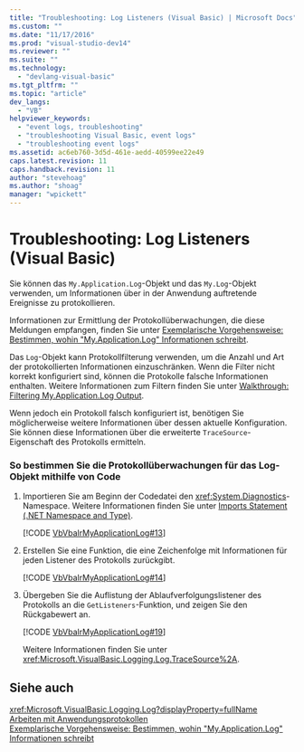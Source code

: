 ```yaml
---
title: "Troubleshooting: Log Listeners (Visual Basic) | Microsoft Docs"
ms.custom: ""
ms.date: "11/17/2016"
ms.prod: "visual-studio-dev14"
ms.reviewer: ""
ms.suite: ""
ms.technology: 
  - "devlang-visual-basic"
ms.tgt_pltfrm: ""
ms.topic: "article"
dev_langs: 
  - "VB"
helpviewer_keywords: 
  - "event logs, troubleshooting"
  - "troubleshooting Visual Basic, event logs"
  - "troubleshooting event logs"
ms.assetid: ac6eb760-3d5d-461e-aedd-40599ee22e49
caps.latest.revision: 11
caps.handback.revision: 11
author: "stevehoag"
ms.author: "shoag"
manager: "wpickett"
---
```

# Troubleshooting: Log Listeners (Visual Basic)
Sie können das `My.Application.Log`\-Objekt und das `My.Log`\-Objekt verwenden, um Informationen über in der Anwendung auftretende Ereignisse zu protokollieren.  
  
 Informationen zur Ermittlung der Protokollüberwachungen, die diese Meldungen empfangen, finden Sie unter [Exemplarische Vorgehensweise: Bestimmen, wohin "My.Application.Log" Informationen schreibt](../../../../visual-basic/developing-apps/programming/log-info/walkthrough-determining-where-my-application-log-writes-information.md).  
  
 Das `Log`\-Objekt kann Protokollfilterung verwenden, um die Anzahl und Art der protokollierten Informationen einzuschränken.  Wenn die Filter nicht korrekt konfiguriert sind, können die Protokolle falsche Informationen enthalten.  Weitere Informationen zum Filtern finden Sie unter [Walkthrough: Filtering My.Application.Log Output](../../../../visual-basic/developing-apps/programming/log-info/walkthrough-filtering-my-application-log-output.md).  
  
 Wenn jedoch ein Protokoll falsch konfiguriert ist, benötigen Sie möglicherweise weitere Informationen über dessen aktuelle Konfiguration.  Sie können diese Informationen über die erweiterte `TraceSource`\-Eigenschaft des Protokolls ermitteln.  
  
### So bestimmen Sie die Protokollüberwachungen für das Log\-Objekt mithilfe von Code  
  
1.  Importieren Sie am Beginn der Codedatei den <xref:System.Diagnostics>\-Namespace.  Weitere Informationen finden Sie unter [Imports Statement \(.NET Namespace and Type\)](../../../../visual-basic/language-reference/statements/imports-statement-net-namespace-and-type.md).  
  
     [!CODE [VbVbalrMyApplicationLog#13](../CodeSnippet/VS_Snippets_VBCSharp/VbVbalrMyApplicationLog#13)]  
  
2.  Erstellen Sie eine Funktion, die eine Zeichenfolge mit Informationen für jeden Listener des Protokolls zurückgibt.  
  
     [!CODE [VbVbalrMyApplicationLog#14](../CodeSnippet/VS_Snippets_VBCSharp/VbVbalrMyApplicationLog#14)]  
  
3.  Übergeben Sie die Auflistung der Ablaufverfolgungslistener des Protokolls an die `GetListeners`\-Funktion, und zeigen Sie den Rückgabewert an.  
  
     [!CODE [VbVbalrMyApplicationLog#19](../CodeSnippet/VS_Snippets_VBCSharp/VbVbalrMyApplicationLog#19)]  
  
     Weitere Informationen finden Sie unter <xref:Microsoft.VisualBasic.Logging.Log.TraceSource%2A>.  
  
## Siehe auch  
 <xref:Microsoft.VisualBasic.Logging.Log?displayProperty=fullName>   
 [Arbeiten mit Anwendungsprotokollen](../../../../visual-basic/developing-apps/programming/log-info/working-with-application-logs.md)   
 [Exemplarische Vorgehensweise: Bestimmen, wohin "My.Application.Log" Informationen schreibt](../../../../visual-basic/developing-apps/programming/log-info/walkthrough-determining-where-my-application-log-writes-information.md)